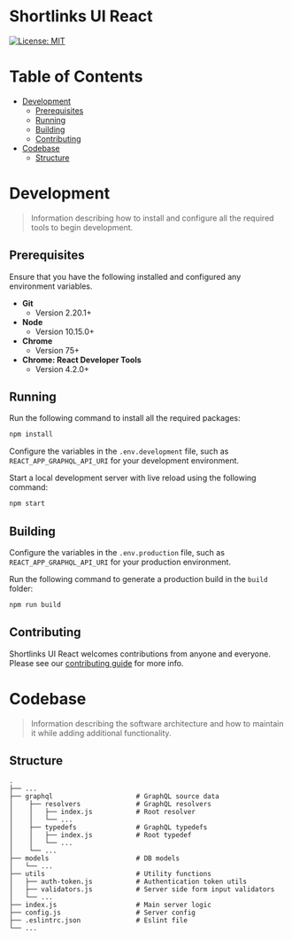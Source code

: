 # Shortlinks UI React
[![License: MIT](https://img.shields.io/badge/License-MIT-yellow.svg)](/LICENSE.md)

# Table of Contents
* [Development](#development)
    * [Prerequisites](#Prerequisites)
    * [Running](#running)
    * [Building](#building)
    * [Contributing](#contributing)
* [Codebase](#codebase)
    * [Structure](#structure)

# Development
> Information describing how to install and configure all the required tools to begin development.

## Prerequisites
Ensure that you have the following installed and configured any environment variables.

- **Git**
    - Version 2.20.1+
- **Node**
    - Version 10.15.0+
- **Chrome**
    - Version 75+
- **Chrome: React Developer Tools**
    - Version 4.2.0+

## Running
Run the following command to install all the required packages:
```bash
npm install
```

Configure the variables in the `.env.development` file, such as `REACT_APP_GRAPHQL_API_URI` for your development environment.

Start a local development server with live reload using the following command:
```bash
npm start
```

## Building
Configure the variables in the `.env.production` file, such as `REACT_APP_GRAPHQL_API_URI` for your production environment.

Run the following command to generate a production build in the `build` folder:
```bash
npm run build
```

## Contributing
Shortlinks UI React welcomes contributions from anyone and everyone. Please see our [contributing guide](/CONTRIBUTING.md) for more info.

# Codebase
> Information describing the software architecture and how to maintain it while adding additional functionality.

## Structure
    .
    ├── ...
    ├── graphql                     # GraphQL source data
    │    ├── resolvers              # GraphQL resolvers
    │    │   ├── index.js           # Root resolver
    │    │   └── ...
    │    ├── typedefs               # GraphQL typedefs
    │    │   ├── index.js           # Root typedef
    │    │   └── ...
    │    └── ...
    ├── models                      # DB models
    │   └── ...
    ├── utils                       # Utility functions
    │   ├── auth-token.js           # Authentication token utils
    │   ├── validators.js           # Server side form input validators
    │   └── ...
    ├── index.js                    # Main server logic
    ├── config.js                   # Server config
    ├── .eslintrc.json              # Eslint file
    └── ...
